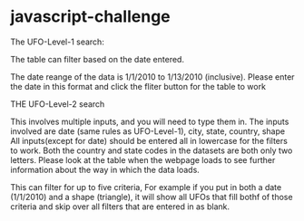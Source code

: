 # javascript-challenge

The UFO-Level-1 search:

The table can filter based on the date entered. 

The date reange of the data is 1/1/2010 to 1/13/2010 (inclusive). Please enter the date in this format and click the fliter button for the table to work 


THE UFO-Level-2 search

This involves multiple inputs, and you will need to type them in. 
The inputs involved are date (same rules as UFO-Level-1), city, state, country, shape
All inputs(except for date) should be entered all in lowercase for the filters to work. 
Both the country and state codes in the datasets are both only two letters. 
Please look at the table when the webpage loads to see further information about the way in which the data loads. 

This can filter for up to five criteria, For example if you put in both a date (1/1/2010) and a shape  (triangle), it will show all UFOs that fill bothf of those criteria and skip over all filters that are entered in as blank. 

